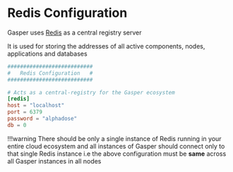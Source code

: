 # Redis Configuration

Gasper uses [Redis](https://redis.io/) as a central registry server

It is used for storing the addresses of all active components, nodes, applications and databases

```toml
###########################
#   Redis Configuration   #
###########################

# Acts as a central-registry for the Gasper ecosystem
[redis]
host = "localhost"
port = 6379
password = "alphadose"
db = 0
```

!!!warning
    There should be only a single instance of Redis running in your entire cloud ecosystem and all instances of Gasper should connect only to that single Redis instance i.e the above configuration must be **same** across all Gasper instances in all nodes
